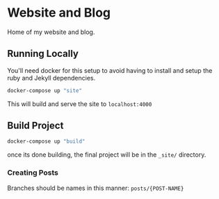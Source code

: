 # Website and Blog

Home of my website and blog.

## Running Locally

You'll need docker for this setup to avoid having to install and setup the ruby and Jekyll dependencies.

```bash
docker-compose up "site"
```

This will build and serve the site to `localhost:4000`

## Build Project

```bash
docker-compose up "build"
```

once its done building, the final project will be in the `_site/` directory.

### Creating Posts

Branches should be names in this manner: `posts/{POST-NAME}`
